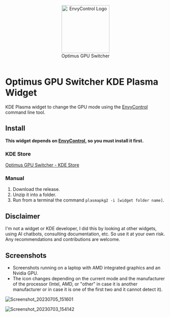 <div align="center">
<picture>
  <source media="(prefers-color-scheme: dark)" srcset="https://github.com/enielrodriguez/optimus-gpu-switcher/assets/31964610/e53ed013-8a7a-40b8-8c4e-a7dfdce15e93">
  <img alt="EnvyControl Logo" src="https://github.com/enielrodriguez/optimus-gpu-switcher/assets/31964610/e53ed013-8a7a-40b8-8c4e-a7dfdce15e93" height="150px">
</picture>
  <br>
  Optimus GPU Switcher
</div>
<br>

# Optimus GPU Switcher KDE Plasma Widget
KDE Plasma widget to change the GPU mode using the [EnvyControl](https://github.com/bayasdev/envycontrol) command line tool.

## Install

**This widget depends on [EnvyControl](https://github.com/bayasdev/envycontrol), so you must install it first.**

### KDE Store
[Optimus GPU Switcher - KDE Store](https://store.kde.org/p/2053791/)

### Manual
1. Download the release.
2. Unzip it into a folder.
3. Run from a terminal the command `plasmapkg2 -i [widget folder name]`.

## Disclaimer
I'm not a widget or KDE developer, I did this by looking at other widgets, using AI chatbots, consulting documentation, etc. So use it at your own risk.
Any recommendations and contributions are welcome.

## Screenshots
- Screenshots running on a laptop with AMD integrated graphics and an Nvidia GPU.
- The icon changes depending on the current mode and the manufacturer of the processor (Intel, AMD, or "other" in case it is another manufacturer or in case it is one of the first two and it cannot detect it).

![Screenshot_20230705_151601](https://github.com/enielrodriguez/optimus-gpu-switcher/assets/31964610/0c879552-93e3-49d9-ac56-d05284ab5c16)

![Screenshot_20230703_154142](https://github.com/enielrodriguez/optimus-gpu-switcher/assets/31964610/b6865586-167e-4c87-af91-76eb1794165d)
